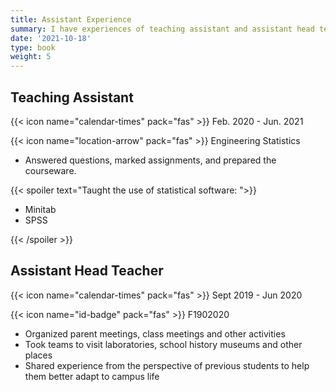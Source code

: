 ```yaml
---
title: Assistant Experience
summary: I have experiences of teaching assistant and assistant head teacher.
date: '2021-10-18'
type: book
weight: 5
---
```


## Teaching Assistant

{{< icon name="calendar-times" pack="fas" >}} Feb. 2020 - Jun. 2021

{{< icon name="location-arrow" pack="fas" >}} Engineering Statistics

- Answered questions, marked assignments, and prepared the courseware.

{{< spoiler text="Taught the use of statistical software: ">}}

- Minitab
- SPSS

{{< /spoiler >}}

## Assistant Head Teacher

{{< icon name="calendar-times" pack="fas" >}} Sept 2019 - Jun 2020

{{< icon name="id-badge" pack="fas" >}} F1902020

- Organized parent meetings, class meetings and other activities
- Took teams to visit laboratories, school history museums and other places 
- Shared experience from the perspective of previous students to help them better adapt to campus life

